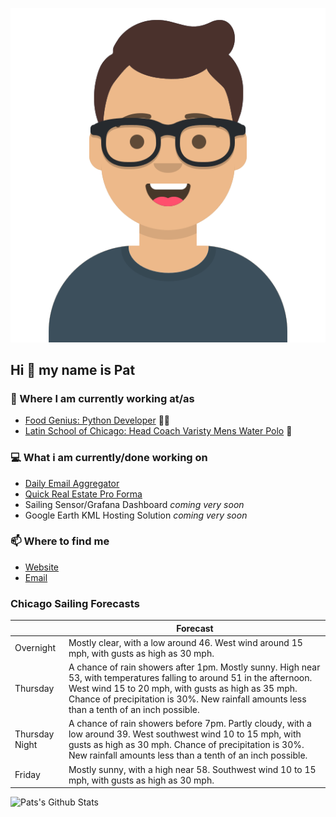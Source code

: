 [![Social banner for p-j-falconer](https://raw.githubusercontent.com/P-J-FALCONER/P-J-FALCONER/master/assets/avataaars.svg)](https://patfalconer.com/)
## Hi :wave: my name is Pat

### 💼 Where I am currently working at/as
- [Food Genius: Python Developer](https://getfoodgenius.com/) 🍔🐍
- [Latin School of Chicago: Head Coach Varisty Mens Water Polo](https://www.latinschool.org/) 🤽


### 💻 What i am currently/done working on
 - [Daily Email Aggregator](https://github.com/P-J-FALCONER/dott_daily_mail)
 - [Quick Real Estate Pro Forma](https://github.com/P-J-FALCONER/henry)
 - Sailing Sensor/Grafana Dashboard *coming very soon*
 - Google Earth KML Hosting Solution *coming very soon*

### 📫 Where to find me
 - [Website](https://patfalconer.com/)
 - [Email](mailto:patrick.j.falconer@gmail.com)


### Chicago Sailing Forecasts
|   | Forecast  |
|---|---|
| Overnight | Mostly clear, with a low around 46. West wind around 15 mph, with gusts as high as 30 mph. |
| Thursday | A chance of rain showers after 1pm. Mostly sunny. High near 53, with temperatures falling to around 51 in the afternoon. West wind 15 to 20 mph, with gusts as high as 35 mph. Chance of precipitation is 30%. New rainfall amounts less than a tenth of an inch possible. |
| Thursday Night | A chance of rain showers before 7pm. Partly cloudy, with a low around 39. West southwest wind 10 to 15 mph, with gusts as high as 30 mph. Chance of precipitation is 30%. New rainfall amounts less than a tenth of an inch possible. |
| Friday | Mostly sunny, with a high near 58. Southwest wind 10 to 15 mph, with gusts as high as 30 mph. |

![Pats's Github Stats](https://github-readme-stats.vercel.app/api?username=p-j-falconer&show_icons=true&theme=radical)

